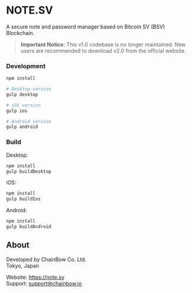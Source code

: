 # NOTE.SV

A secure note and password manager based on Bitcoin SV (BSV) Blockchain.

> **Important Notice**: This v1.0 codebase is no longer maintained. New users are recommended to download v2.0 from the official website.

### Development
```bash
npm install

# Desktop version
gulp desktop

# iOS version
gulp ios

# Android version
gulp android
```

### Build

Desktop:
```bash
npm install
gulp buildDesktop
```

iOS:
```bash
npm install
gulp buildIos
```

Android:
```bash
npm install
gulp buildAndroid
```

## About

Developed by ChainBow Co. Ltd.  
Tokyo, Japan

Website: https://note.sv  
Support: support@chainbow.io